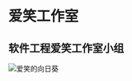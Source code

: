 # 爱笑工作室
## 软件工程爱笑工作室小组

<img src="http://picm.bbzhi.com/jingxuanbizhi/xiangrikui/xiangrikui_378683_m.jpg" alt="爱笑的向日葵">
